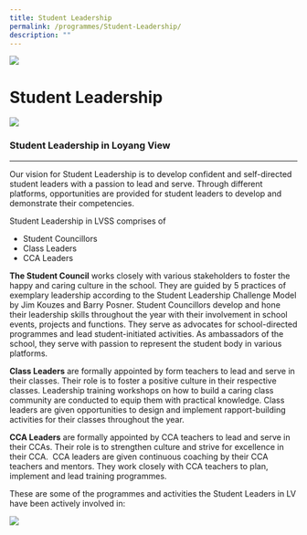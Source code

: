 ```yaml
---
title: Student Leadership
permalink: /programmes/Student-Leadership/
description: ""
---
```


![](/images/Banner.jpg)

Student Leadership
==================

![](/images/StudentLbanner.png)

### Student Leadership in Loyang View
---------------------------------

Our vision for Student Leadership is to develop confident and self-directed student leaders with a passion to lead and serve. Through different platforms, opportunities are provided for student leaders to develop and demonstrate their competencies.    

Student Leadership in LVSS comprises of

*   Student Councillors
*   Class Leaders
*   CCA Leaders

**The Student Council** works closely with various stakeholders to foster the happy and caring culture in the school. They are guided by 5 practices of exemplary leadership according to the Student Leadership Challenge Model by Jim Kouzes and Barry Posner. Student Councillors develop and hone their leadership skills throughout the year with their involvement in school events, projects and functions. They serve as advocates for school-directed programmes and lead student-initiated activities. As ambassadors of the school, they serve with passion to represent the student body in various platforms.

**Class Leaders** are formally appointed by form teachers to lead and serve in their classes. Their role is to foster a positive culture in their respective classes. Leadership training workshops on how to build a caring class community are conducted to equip them with practical knowledge. Class leaders are given opportunities to design and implement rapport-building activities for their classes throughout the year.

**CCA Leaders** are formally appointed by CCA teachers to lead and serve in their CCAs. Their role is to strengthen culture and strive for excellence in their CCA.  CCA leaders are given continuous coaching by their CCA teachers and mentors. They work closely with CCA teachers to plan, implement and lead training programmes.

These are some of the programmes and activities the Student Leaders in LV have been actively involved in:

![](/images/Student%20Leadership.jpeg)